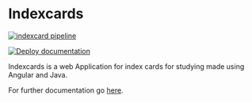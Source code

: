 # Indexcards

[![indexcard pipeline](https://github.com/7ubi/indexcards/actions/workflows/pipeline.yml/badge.svg)](https://github.com/7ubi/indexcards/actions/workflows/pipeline.yml)

[![Deploy documentation](https://github.com/7ubi/indexcards/actions/workflows/documentation.yml/badge.svg?branch=main)](https://github.com/7ubi/indexcards/actions/workflows/documentation.yml)

Indexcards is a web Application for index cards for studying made using Angular and Java.

For further documentation go [here](https://documentation.indexcards.7ubi.de/).

